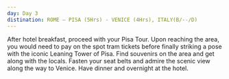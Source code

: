 ```yaml
---
day: Day 3
distination: ROME – PISA (5Hrs) - VENICE (4Hrs), ITALY(B/--/D)
---
```


After hotel breakfast, proceed with your Pisa Tour. Upon reaching the area, you would need to pay on the spot tram tickets before finally striking a pose with the iconic Leaning Tower of Pisa. Find souvenirs on the area and get along with the locals. Fasten your seat belts and admire the scenic view along the way to Venice. Have dinner and overnight at the hotel.